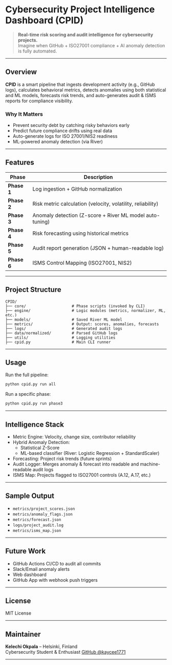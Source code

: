 # Cybersecurity Project Intelligence Dashboard (CPID)

> **Real-time risk scoring and audit intelligence for cybersecurity projects.**  
> Imagine when GitHub + ISO27001 compliance + AI anomaly detection is fully automated.

---

## Overview

**CPID** is a smart pipeline that ingests development activity (e.g., GitHub logs), calculates behavioral metrics, detects anomalies using both statistical and ML models, forecasts risk trends, and auto-generates audit & ISMS reports for compliance visibility.

### Why It Matters

- Prevent security debt by catching risky behaviors early
- Predict future compliance drifts using real data
- Auto-generate logs for ISO 27001/NIS2 readiness
- ML-powered anomaly detection (via River)

---

## Features

| Phase | Description |
|-------|-------------|
| **Phase 1** | Log ingestion + GitHub normalization |
| **Phase 2** | Risk metric calculation (velocity, volatility, reliability) |
| **Phase 3** | Anomaly detection (Z-score + River ML model auto-tuning) |
| **Phase 4** | Risk forecasting using historical metrics |
| **Phase 5** | Audit report generation (JSON + human-readable log) |
| **Phase 6** | ISMS Control Mapping (ISO27001, NIS2) |

---

## Project Structure

```
CPID/
├── core/                    # Phase scripts (invoked by CLI)
├── engine/                  # Logic modules (metrics, normalizer, ML, etc.)
├── models/                  # Saved River ML model
├── metrics/                 # Output: scores, anomalies, forecasts
├── logs/                    # Generated audit logs
├── data/normalized/         # Parsed GitHub logs
├── utils/                   # Logging utilities
├── cpid.py                  # Main CLI runner
```

---

## Usage

Run the full pipeline:

```bash
python cpid.py run all
```

Run a specific phase:

```bash
python cpid.py run phase3
```

---

## Intelligence Stack

- Metric Engine: Velocity, change size, contributor reliability
- Hybrid Anomaly Detection:
  - Statistical Z-Score
  - ML-based classifier (River: Logistic Regression + StandardScaler)
- Forecasting: Project risk trends (future sprints)
- Audit Logger: Merges anomaly & forecast into readable and machine-readable audit logs
- ISMS Map: Projects flagged to ISO27001 controls (A.12, A.17, etc.)

---

## Sample Output

- `metrics/project_scores.json`
- `metrics/anomaly_flags.json`
- `metrics/forecast.json`
- `logs/project_audit.log`
- `metrics/isms_map.json`

---

## Future Work

- GitHub Actions CI/CD to audit all commits
- Slack/Email anomaly alerts
- Web dashboard
- GitHub App with webhook push triggers

---

## License

MIT License

---

## Maintainer

**Kelechi Okpala** – Helsinki, Finland  
Cybersecurity Student & Enthusiast
[GitHub @kaycee1771](https://github.com/kaycee1771)

---
